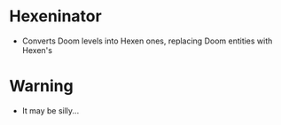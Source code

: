 # Hexeninator

- Converts Doom levels into Hexen ones, replacing Doom entities with Hexen's

# Warning
- It may be silly...
